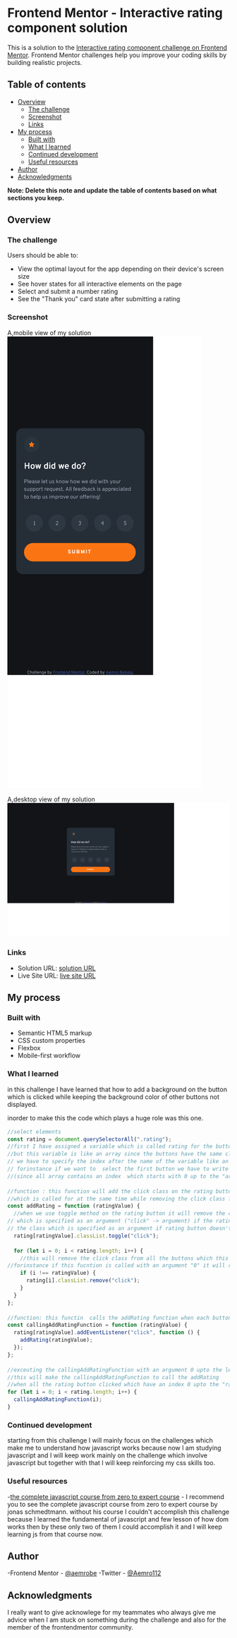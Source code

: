 # Frontend Mentor - Interactive rating component solution

This is a solution to the [Interactive rating component challenge on Frontend Mentor](https://www.frontendmentor.io/challenges/interactive-rating-component-koxpeBUmI). Frontend Mentor challenges help you improve your coding skills by building realistic projects.

## Table of contents

- [Overview](#overview)
  - [The challenge](#the-challenge)
  - [Screenshot](#screenshot)
  - [Links](#links)
- [My process](#my-process)
  - [Built with](#built-with)
  - [What I learned](#what-i-learned)
  - [Continued development](#continued-development)
  - [Useful resources](#useful-resources)
- [Author](#author)
- [Acknowledgments](#acknowledgments)

**Note: Delete this note and update the table of contents based on what sections you keep.**

## Overview

### The challenge

Users should be able to:

- View the optimal layout for the app depending on their device's screen size
- See hover states for all interactive elements on the page
- Select and submit a number rating
- See the "Thank you" card state after submitting a rating

### Screenshot

A,mobile view of my solution
![](./screenshot%20of%20my%20solution/mobile-view-interactive-rating-comment-challenge.png)

A,desktop view of my solution
![](./screenshot%20of%20my%20solution/desktop-view-interactive-rating-comment-challenge.png)

### Links

- Solution URL: [solution URL](https://www.frontendmentor.io/solutions/interactive-rating-comment-using-flexbox-2tIRvU3tJR)
- Live Site URL: [live site URL](https://aemrobe.github.io/interactive-rating-component/?#)

## My process

### Built with

- Semantic HTML5 markup
- CSS custom properties
- Flexbox
- Mobile-first workflow

### What I learned

in this challenge I have learned that how to add a background on the button which is clicked while keeping the background color of other buttons not displayed.

inorder to make this the code which plays a huge role was this one.

```js
//select elements
const rating = document.querySelectorAll(".rating");
//first I have assigned a variable which is called rating for the buttons so when I want to use any javascript code on the buttons I will use the variable
//but this variable is like an array since the buttons have the same class which is called .rating inorder to select each buttons
// we have to specify the index after the name of the variable like an array.
// forinstance if we want to  select the first button we have to write like this rating[0] 
//(since all array contains an index  which starts with 0 up to the "array lenghth - 1")

//function : this function will add the click class on the rating button 
//which is called for at the same time while removing the click class from the rest of the buttons.
const addRating = function (ratingValue) {
  //when we use toggle method on the rating button it will remove the class
// which is specified as an argument ("click" -> argument) if the rating button include the class at the begining or it will add
// the class which is specified as an argument if rating button doesn't contain it at first place in each function call.
  rating[ratingValue].classList.toggle("click");

  for (let i = 0; i < rating.length; i++) {
    //this will remove the click class from all the buttons which this function arenot called for. 
//forinstance if this fucntion is called with an argument "0" it will remove the click class from the rating buttons (rating[1],rating[2]...rating[rating.length - 1])
    if (i !== ratingValue) {
      rating[i].classList.remove("click");
    }
  }
};

//function: this functin  calls the addRating function when each button is clicked
const callingAddRatingFunction = function (ratingValue) {
  rating[ratingValue].addEventListener("click", function () {
    addRating(ratingValue);
  });
};

//exceuting the callingAddRatingFunction with an argument 0 upto the length of the rating array minus one.
//this will make the callingAddRatingFunction to call the addRating 
//when all the rating button clicked which have an index 0 upto the "rating.length - 1"
for (let i = 0; i < rating.length; i++) {
  callingAddRatingFunction(i);
}
```

### Continued development

starting from this challenge I will mainly focus on the challenges which make me to understand how javascript works because now I am studying javascript and I will keep work mainly on the challenge which involve javascript but together with that I will keep reinforcing my css skills too.

### Useful resources

-[the complete javascript course from zero to expert course](https://www.udemy.com/course/the-complete-javascript-course/) -
I recommend you to see the complete javascript course from zero to expert course by jonas schmedtmann. without his course I couldn't accomplish this challenge because I learned the fundamental of javascript and few lesson of how dom works then by these only two of them I could accomplish it and I will keep learning js from that course now.

## Author

-Frontend Mentor - [@aemrobe](https://www.frontendmentor.io/profile/aemrobe)
-Twitter - [@Aemro112](https://www.twitter.com/Aemro112)

## Acknowledgments

I really want to give acknowlege for my teammates who always give me advice when I am stuck on something during the challenge and also for the member of the frontendmentor community.

